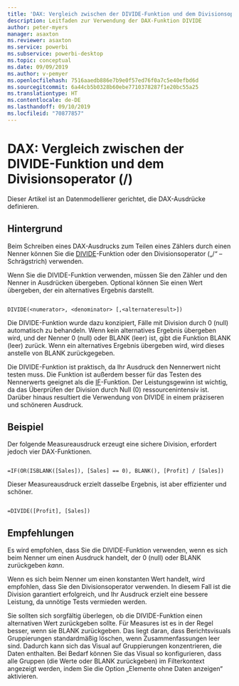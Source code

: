 ```yaml
---
title: 'DAX: Vergleich zwischen der DIVIDE-Funktion und dem Divisionsoperator (/)'
description: Leitfaden zur Verwendung der DAX-Funktion DIVIDE
author: peter-myers
manager: asaxton
ms.reviewer: asaxton
ms.service: powerbi
ms.subservice: powerbi-desktop
ms.topic: conceptual
ms.date: 09/09/2019
ms.author: v-pemyer
ms.openlocfilehash: 7516aaedb886e7b9e0f57ed76f0a7c5e40efbd6d
ms.sourcegitcommit: 6a44cb5b0328b60ebe7710378287f1e20bc55a25
ms.translationtype: HT
ms.contentlocale: de-DE
ms.lasthandoff: 09/10/2019
ms.locfileid: "70877857"
---
```

# <a name="dax-divide-function-vs-divide-operator-"></a>DAX: Vergleich zwischen der DIVIDE-Funktion und dem Divisionsoperator (/)

Dieser Artikel ist an Datenmodellierer gerichtet, die DAX-Ausdrücke definieren.

## <a name="background"></a>Hintergrund

Beim Schreiben eines DAX-Ausdrucks zum Teilen eines Zählers durch einen Nenner können Sie die [DIVIDE](/dax/divide-function-dax)-Funktion oder den Divisionsoperator („/“ – Schrägstrich) verwenden.

Wenn Sie die DIVIDE-Funktion verwenden, müssen Sie den Zähler und den Nenner in Ausdrücken übergeben. Optional können Sie einen Wert übergeben, der ein alternatives Ergebnis darstellt.

```dax

DIVIDE(<numerator>, <denominator> [,<alternateresult>])

```

Die DIVIDE-Funktion wurde dazu konzipiert, Fälle mit Division durch 0 (null) automatisch zu behandeln. Wenn kein alternatives Ergebnis übergeben wird, und der Nenner 0 (null) oder BLANK (leer) ist, gibt die Funktion BLANK (leer) zurück. Wenn ein alternatives Ergebnis übergeben wird, wird dieses anstelle von BLANK zurückgegeben.

Die DIVIDE-Funktion ist praktisch, da Ihr Ausdruck den Nennerwert nicht testen muss. Die Funktion ist außerdem besser für das Testen des Nennerwerts geeignet als die [IF](/dax/if-function-dax)-Funktion. Der Leistungsgewinn ist wichtig, da das Überprüfen der Division durch Null (0) ressourcenintensiv ist. Darüber hinaus resultiert die Verwendung von DIVIDE in einem präziseren und schöneren Ausdruck.

## <a name="example"></a>Beispiel

Der folgende Measureausdruck erzeugt eine sichere Division, erfordert jedoch vier DAX-Funktionen.

```dax

=IF(OR(ISBLANK([Sales]), [Sales] == 0), BLANK(), [Profit] / [Sales])

```

Dieser Measureausdruck erzielt dasselbe Ergebnis, ist aber effizienter und schöner.

```dax

=DIVIDE([Profit], [Sales])

```

## <a name="recommendations"></a>Empfehlungen

Es wird empfohlen, dass Sie die DIVIDE-Funktion verwenden, wenn es sich beim Nenner um einen Ausdruck handelt, der 0 (null) oder BLANK zurückgeben _kann_.

Wenn es sich beim Nenner um einen konstanten Wert handelt, wird empfohlen, dass Sie den Divisionsoperator verwenden. In diesem Fall ist die Division garantiert erfolgreich, und Ihr Ausdruck erzielt eine bessere Leistung, da unnötige Tests vermieden werden.

Sie sollten sich sorgfältig überlegen, ob die DIVIDE-Funktion einen alternativen Wert zurückgeben sollte. Für Measures ist es in der Regel besser, wenn sie BLANK zurückgeben. Das liegt daran, dass Berichtsvisuals Gruppierungen standardmäßig löschen, wenn Zusammenfassungen leer sind. Dadurch kann sich das Visual auf Gruppierungen konzentrieren, die Daten enthalten. Bei Bedarf können Sie das Visual so konfigurieren, dass alle Gruppen (die Werte oder BLANK zurückgeben) im Filterkontext angezeigt werden, indem Sie die Option „Elemente ohne Daten anzeigen“ aktivieren.
